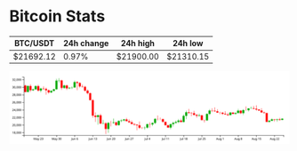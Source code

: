 # Bitcoin Stats

BTC/USDT|24h change|24h high|24h low|
|---|---|---|---|
|$21692.12|0.97%|$21900.00|$21310.15|

<img src="./chart.svg">
